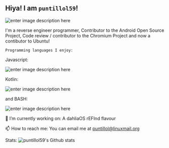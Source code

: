 ## Hiya! I am `puntillol59`!

![enter image description here](https://avatars2.githubusercontent.com/u/62703475?s=460&u=5f2be3053160e23f1421cab3a2272a7b39ecb7b3&v=4)

I'm a reverse engineer programmer, Contributor to the Android Open Source Project, Code review / contributor to the Chromium Project and now a contibutor to Ubuntu!

    Programming languages I enjoy: 
Javascript:

![enter image description here](https://upload.wikimedia.org/wikipedia/commons/thumb/6/6a/JavaScript-logo.png/240px-JavaScript-logo.png)

Kotlin:

![enter image description here](https://upload.wikimedia.org/wikipedia/commons/thumb/7/74/Kotlin-logo.svg/240px-Kotlin-logo.svg.png)

and BASH:

![enter image description here](https://upload.wikimedia.org/wikipedia/commons/thumb/4/4b/Bash_Logo_Colored.svg/240px-Bash_Logo_Colored.svg.png)

🔭 I’m currently working on: A dahliaOS rEFInd flavour

📫 How to reach me: You can email me at puntillol@linuxmail.org

Stats:
![puntillol59's Github stats](https://github-readme-stats.vercel.app/api?username=puntillol59)
